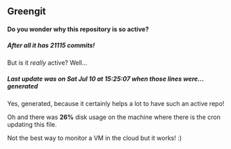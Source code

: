## Greengit

#### Do you wonder why this repository is so active?

##### After all it has 21115 commits!

But is it *really* active? Well...

##### Last update was on Sat Jul 10 at 15:25:07 when those lines were... generated

Yes, generated, because it certainly helps a lot to have such an active repo!

Oh and there was **26%** disk usage on the machine
where there is the cron updating this file.

Not the best way to monitor a VM in the cloud but it works! :)
